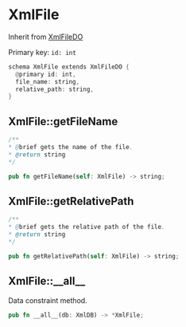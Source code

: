 # XmlFile

Inherit from [XmlFileDO](./XmlFileDO.md)

Primary key: `id: int`

```rust
schema XmlFile extends XmlFileDO {
  @primary id: int,
  file_name: string,
  relative_path: string,
}
```
## XmlFile::getFileName

```java
/**
* @brief gets the name of the file.
* @return string 
*/
```
```rust
pub fn getFileName(self: XmlFile) -> string;
```
## XmlFile::getRelativePath

```java
/**
* @brief gets the relative path of the file.
* @return string 
*/
```
```rust
pub fn getRelativePath(self: XmlFile) -> string;
```
## XmlFile::\_\_all\_\_

Data constraint method.

```rust
pub fn __all__(db: XmlDB) -> *XmlFile;
```
